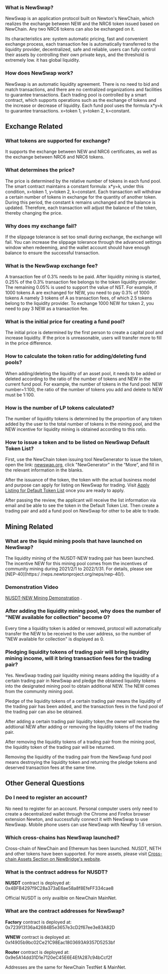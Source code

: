 ### What is NewSwap?

NewSwap is an application protocol built on Newton's NewChain, which realizes the exchange between NEW and the NRC6 token issued based on NewChain. Any two NRC6 tokens can also be exchanged on it.

Its characteristics are: system automatic pricing, fast and convenient exchange process, each transaction fee is automatically transferred to the liquidity provider, decentralized, safe and reliable, users can fully control their assets by controlling their own private keys, and the threshold is extremely low. it has global liquidity.

### How does NewSwap work?

NewSwap is an automatic liquidity agreement. There is no need to bid and match transactions, and there are no centralized organizations and facilities to guarantee transactions. Each trading pool is controlled by a smart contract, which supports operations such as the exchange of tokens and the increase or decrease of liquidity. Each fund pool uses the formula x\*y=k to guarantee transactions. x=token 1, y=token 2, k=constant.

## Exchange Related

### What tokens are supported for exchange?

It supports the exchange between NEW and NRC6 certificates, as well as the exchange between NRC6 and NRC6 tokens.

### What determines the price?

The price is determined by the relative number of tokens in each fund pool. The smart contract maintains a constant formula: x\*y=k, under this condition, x=token 1, y=token 2, k=constant. Each transaction will withdraw a certain number of tokens in exchange for the quantity of another token. During this period, the constant k remains unchanged and the balance is updated. Therefore, each transaction will adjust the balance of the token, thereby changing the price.

### Why does my exchange fail?

If the slippage tolerance is set too small during exchange, the exchange will fail. You can increase the slippage tolerance through the advanced settings window when redeeming, and the wallet account should have enough balance to ensure the successful transaction.

### What is the NewSwap exchange fee?

A transaction fee of 0.3% needs to be paid. After liquidity mining is started, 0.25% of the 0.3% transaction fee belongs to the token liquidity provider. The remaining 0.05% is used to support the value of NST. For example, if 1000 tokens A are exchanged for NEW, you need to pay 0.3% of 1000 tokens A namely 3 tokens of A as transaction fees, of which 2.5 tokens belong to the liquidity provider. To exchange 1000 NEW for token 2, you need to pay 3 NEW as a transaction fee.

### What is the initial price for creating a fund pool?

The initial price is determined by the first person to create a capital pool and increase liquidity. If the price is unreasonable, users will transfer more to fill in the price difference.

### How to calculate the token ratio for adding/deleting fund pools?

When adding/deleting the liquidity of an asset pool, it needs to be added or deleted according to the ratio of the number of tokens and NEW in the current fund pool. For example, the number of tokens in the fund pool: NEW number=1:100, the ratio of the number of tokens you add and delete to NEW must be 1:100.

### How is the number of LP tokens calculated?

The number of liquidity tokens is determined by the proportion of any token added by the user to the total number of tokens in the mining pool, and the NEW incentive for liquidity mining is obtained according to this ratio.

### How to issue a token and to be listed on NewSwap Default Token List?

First, use the NewChain token issuing tool NewGenerator to issue the token, open the link: [newswap.org](https://newswap.org/), click "NewGenerator" in the “More”, and fill in the relevant information in the blanks.

After the issuance of the token, the token with the actual business model and purpose can apply for listing on NewSwap for trading. Visit [Apply Listing for Default Token List](https://newswap.org/apply-listing/) once you are ready to apply.

After passing the review, the applicant will receive the list information via email and be able to see the token in the Default Token List. Then create a trading pair and add a fund pool on NewSwap for other to be able to trade.

## Mining Related

### What are the liquid mining pools that have launched on NewSwap?

The liquidity mining of the NUSDT-NEW trading pair has been launched. The incentive NEW for this mining pool comes from the incentives of community mining during 2021/2/1 to 2022/1/31. For details, please see [NEP-40](https:/ /neps.newtonproject.org/neps/nep-40/).

### Demonstration Video

[NUSDT-NEW Mining Demonstration](https://newton-video.oss-cn-beijing.aliyuncs.com/newpayintro/newswap-lp-mining-en.mp4) .

### After adding the liquidity mining pool, why does the number of "NEW available for collection" become 0?

Every time a liquidity token is added or removed, protocol will automatically transfer the NEW to be received to the user address, so the number of "NEW available for collection" is displayed as 0.

### Pledging liquidity tokens of trading pair will bring liquidity mining income, will it bring transaction fees for the trading pair?

Yes. NewSwap trading pair liquidity mining means adding the liquidity of a certain trading pair in NewSwap and pledge the obtained liquidity tokens into the designated mining pool to obtain additional NEW. The NEW comes from the community mining pool.

Pledge of the liquidity tokens of a certain trading pair means the liquidity of the trading pair has been added, and the transaction fees in the fund pool of the trading pair can also be obtained.

After adding a certain trading pair liquidity token,the owner will receive the addtional NEW after adding or removing the liquidity tokens of the trading pair.

After removing the liquidity tokens of a trading pair from the mining pool, the liquidity token of the trading pair will be returned. 

Removing the liquidity of the trading pair from the NewSwap fund pool means destroying the liquidity token and returning the pledge tokens and deserved transaction fees at the same time.


## Other General Questions

### Do I need to register an account?

No need to register for an account. Personal computer users only need to create a decentralized wallet through the Chrome and Firefox browser extension Newton, and successfully connect it with NewSwap to use NewSwap. Mobile phone users can use NewSwap with NewPay 1.6 version.

### Which cross-chains has NewSwap launched?

Cross-chain of NewChain and Ethereum has been launched. NUSDT, NETH and other tokens have been supported. For more assets, please visit [Cross-chain Assets Section on NewBridge's website](https://newbridge.network/docs/assets/).

### What is the contract address for NUSDT?

**NUSDT** contract is deployed at: 0x4BFB4297f9C28a373aE6ae58a8f8EfeFF334cae8

Official NUSDT is only availble on NewChain MainNet.

### What are the contract addresses for NewSwap?

**Factory** contract is deployed at: 0x723913136a42684B5e3657e3cD2f67ee3e83A82D

**WNEW** contract is deployed at: 0xf4905b9bc02Ce21C98Eac1803693A9357D5253bf

**Router** contract is deployed at: 0x9e5A14dd31D1e7120eC45E6E4EfA287c94bCcf2f

Addresses are the same for NewChain TestNet & MainNet.
